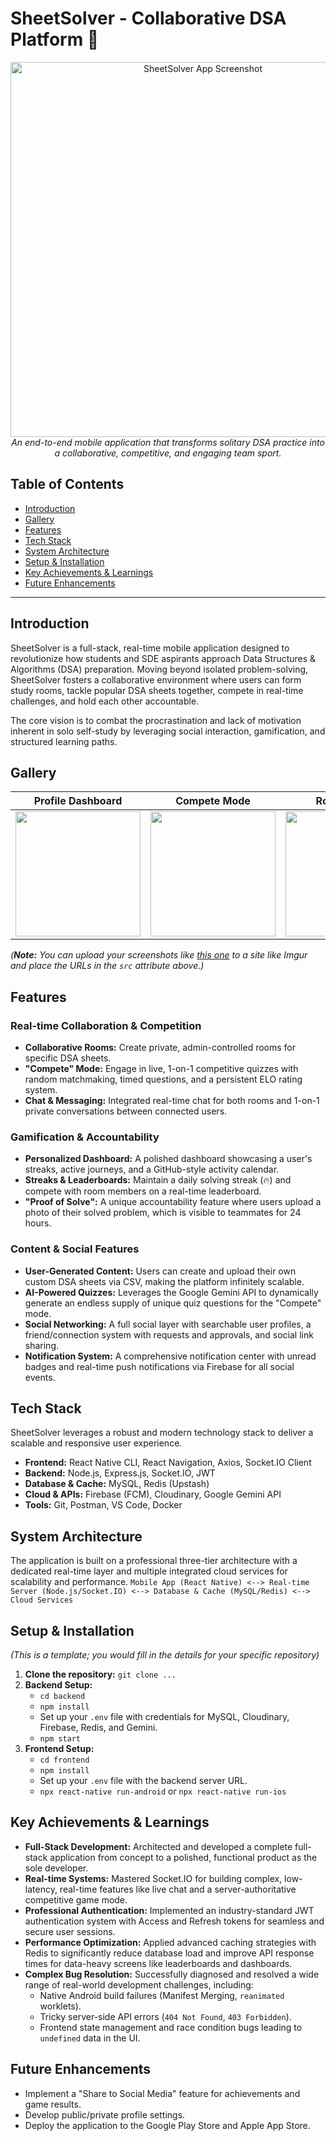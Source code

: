 # SheetSolver - Collaborative DSA Platform 🚀

<p align="center">
  <img src="https://drive.google.com/file/d/1INAde4Rks-uIkEOmd8-6NVwCEQX3A927/view?usp=sharing" alt="SheetSolver App Screenshot" width="600"/>
  <br>
  <i>An end-to-end mobile application that transforms solitary DSA practice into a collaborative, competitive, and engaging team sport.</i>
</p>

## Table of Contents

- [Introduction](#introduction)
- [Gallery](#gallery)
- [Features](#features)
- [Tech Stack](#tech-stack)
- [System Architecture](#system-architecture)
- [Setup & Installation](#setup--installation)
- [Key Achievements & Learnings](#key-achievements--learnings)
- [Future Enhancements](#future-enhancements)

---

## Introduction

SheetSolver is a full-stack, real-time mobile application designed to revolutionize how students and SDE aspirants approach Data Structures & Algorithms (DSA) preparation. Moving beyond isolated problem-solving, SheetSolver fosters a collaborative environment where users can form study rooms, tackle popular DSA sheets together, compete in real-time challenges, and hold each other accountable.

The core vision is to combat the procrastination and lack of motivation inherent in solo self-study by leveraging social interaction, gamification, and structured learning paths.

## Gallery

| Profile Dashboard | Compete Mode | Room Details |
| :---: | :---: | :---: |
| <img src="URL_to_your_screenshot" width="200"/> | <img src="URL_to_your_screenshot" width="200"/> | <img src="URL_to_your_screenshot" width="200"/> |

*(**Note:** You can upload your screenshots like [this one]() to a site like Imgur and place the URLs in the `src` attribute above.)*

## Features

### **Real-time Collaboration & Competition**
- **Collaborative Rooms:** Create private, admin-controlled rooms for specific DSA sheets.
- **"Compete" Mode:** Engage in live, 1-on-1 competitive quizzes with random matchmaking, timed questions, and a persistent ELO rating system.
- **Chat & Messaging:** Integrated real-time chat for both rooms and 1-on-1 private conversations between connected users.

### **Gamification & Accountability**
- **Personalized Dashboard:** A polished dashboard showcasing a user's streaks, active journeys, and a GitHub-style activity calendar.
- **Streaks & Leaderboards:** Maintain a daily solving streak (🔥) and compete with room members on a real-time leaderboard.
- **"Proof of Solve":** A unique accountability feature where users upload a photo of their solved problem, which is visible to teammates for 24 hours.

### **Content & Social Features**
- **User-Generated Content:** Users can create and upload their own custom DSA sheets via CSV, making the platform infinitely scalable.
- **AI-Powered Quizzes:** Leverages the Google Gemini API to dynamically generate an endless supply of unique quiz questions for the "Compete" mode.
- **Social Networking:** A full social layer with searchable user profiles, a friend/connection system with requests and approvals, and social link sharing.
- **Notification System:** A comprehensive notification center with unread badges and real-time push notifications via Firebase for all social events.

## Tech Stack

SheetSolver leverages a robust and modern technology stack to deliver a scalable and responsive user experience.

-   **Frontend:** React Native CLI, React Navigation, Axios, Socket.IO Client
-   **Backend:** Node.js, Express.js, Socket.IO, JWT
-   **Database & Cache:** MySQL, Redis (Upstash)
-   **Cloud & APIs:** Firebase (FCM), Cloudinary, Google Gemini API
-   **Tools:** Git, Postman, VS Code, Docker

## System Architecture

The application is built on a professional three-tier architecture with a dedicated real-time layer and multiple integrated cloud services for scalability and performance.
`Mobile App (React Native) <--> Real-time Server (Node.js/Socket.IO) <--> Database & Cache (MySQL/Redis) <--> Cloud Services`

## Setup & Installation

*(This is a template; you would fill in the details for your specific repository)*

1.  **Clone the repository:** `git clone ...`
2.  **Backend Setup:**
    - `cd backend`
    - `npm install`
    - Set up your `.env` file with credentials for MySQL, Cloudinary, Firebase, Redis, and Gemini.
    - `npm start`
3.  **Frontend Setup:**
    - `cd frontend`
    - `npm install`
    - Set up your `.env` file with the backend server URL.
    - `npx react-native run-android` or `npx react-native run-ios`

## Key Achievements & Learnings

-   **Full-Stack Development:** Architected and developed a complete full-stack application from concept to a polished, functional product as the sole developer.
-   **Real-time Systems:** Mastered Socket.IO for building complex, low-latency, real-time features like live chat and a server-authoritative competitive game mode.
-   **Professional Authentication:** Implemented an industry-standard JWT authentication system with Access and Refresh tokens for seamless and secure user sessions.
-   **Performance Optimization:** Applied advanced caching strategies with Redis to significantly reduce database load and improve API response times for data-heavy screens like leaderboards and dashboards.
-   **Complex Bug Resolution:** Successfully diagnosed and resolved a wide range of real-world development challenges, including:
    -   Native Android build failures (Manifest Merging, `reanimated` worklets).
    -   Tricky server-side API errors (`404 Not Found`, `403 Forbidden`).
    -   Frontend state management and race condition bugs leading to `undefined` data in the UI.

## Future Enhancements
-   Implement a "Share to Social Media" feature for achievements and game results.
-   Develop public/private profile settings.
-   Deploy the application to the Google Play Store and Apple App Store.